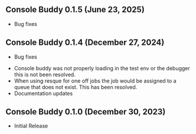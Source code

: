 ## Console Buddy 0.1.5 (June 23, 2025) ##

* Bug fixes

## Console Buddy 0.1.4 (December 27, 2024) ##

* Bug fixes
- Console buddy was not properly loading in the test env or the debugger this is not been resolved.
- When using resque for one off jobs the job would be assigned to a queue that does not exist. This has been resolved.
- Documentation updates

## Console Buddy 0.1.0 (December 30, 2023) ##

*  Initial Release